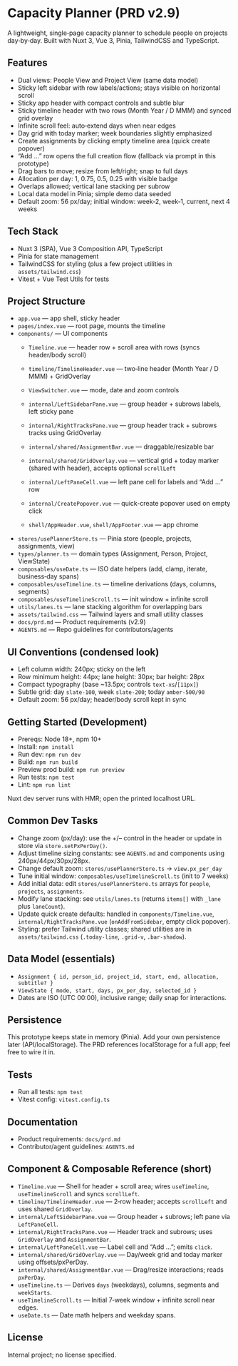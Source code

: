 # Capacity Planner (PRD v2.9)

A lightweight, single‑page capacity planner to schedule people on projects day‑by‑day. Built with Nuxt 3, Vue 3, Pinia, TailwindCSS and TypeScript.

## Features
- Dual views: People View and Project View (same data model)
- Sticky left sidebar with row labels/actions; stays visible on horizontal scroll
- Sticky app header with compact controls and subtle blur
- Sticky timeline header with two rows (Month Year / D MMM) and synced grid overlay
- Infinite scroll feel: auto‑extend days when near edges
- Day grid with today marker; week boundaries slightly emphasized
- Create assignments by clicking empty timeline area (quick create popover)
- “Add …” row opens the full creation flow (fallback via prompt in this prototype)
- Drag bars to move; resize from left/right; snap to full days
- Allocation per day: 1, 0.75, 0.5, 0.25 with visible badge
- Overlaps allowed; vertical lane stacking per subrow
- Local data model in Pinia; simple demo data seeded
- Default zoom: 56 px/day; initial window: week‑2, week‑1, current, next 4 weeks

## Tech Stack
- Nuxt 3 (SPA), Vue 3 Composition API, TypeScript
- Pinia for state management
- TailwindCSS for styling (plus a few project utilities in `assets/tailwind.css`)
- Vitest + Vue Test Utils for tests

## Project Structure
- `app.vue` — app shell, sticky header
- `pages/index.vue` — root page, mounts the timeline
- `components/` — UI components
  - `Timeline.vue` — header row + scroll area with rows (syncs header/body scroll)
  - `timeline/TimelineHeader.vue` — two‑line header (Month Year / D MMM) + GridOverlay
  - `ViewSwitcher.vue` — mode, date and zoom controls
  - `internal/LeftSidebarPane.vue` — group header + subrows labels, left sticky pane
  - `internal/RightTracksPane.vue` — group header track + subrows tracks using GridOverlay
  
  - `internal/shared/AssignmentBar.vue` — draggable/resizable bar
  - `internal/shared/GridOverlay.vue` — vertical grid + today marker (shared with header), accepts optional `scrollLeft`
  - `internal/LeftPaneCell.vue` — left pane cell for labels and “Add …” row
  - `internal/CreatePopover.vue` — quick-create popover used on empty click
  - `shell/AppHeader.vue`, `shell/AppFooter.vue` — app chrome
- `stores/usePlannerStore.ts` — Pinia store (people, projects, assignments, view)
- `types/planner.ts` — domain types (Assignment, Person, Project, ViewState)
- `composables/useDate.ts` — ISO date helpers (add, clamp, iterate, business‑day spans)
- `composables/useTimeline.ts` — timeline derivations (days, columns, segments)
- `composables/useTimelineScroll.ts` — init window + infinite scroll
- `utils/lanes.ts` — lane stacking algorithm for overlapping bars
- `assets/tailwind.css` — Tailwind layers and small utility classes
- `docs/prd.md` — Product requirements (v2.9)
- `AGENTS.md` — Repo guidelines for contributors/agents

## UI Conventions (condensed look)
- Left column width: 240px; sticky on the left
- Row minimum height: 44px; lane height: 30px; bar height: 28px
- Compact typography (base ~13.5px; controls `text-xs`/`[11px]`)
- Subtle grid: day `slate-100`, week `slate-200`; today `amber-500/90`
- Default zoom: 56 px/day; header/body scroll kept in sync

## Getting Started (Development)
- Prereqs: Node 18+, npm 10+
- Install: `npm install`
- Run dev: `npm run dev`
- Build: `npm run build`
- Preview prod build: `npm run preview`
- Run tests: `npm test`
- Lint: `npm run lint`

Nuxt dev server runs with HMR; open the printed localhost URL.

## Common Dev Tasks
- Change zoom (px/day): use the +/– control in the header or update in store via `store.setPxPerDay()`.
- Adjust timeline sizing constants: see `AGENTS.md` and components using 240px/44px/30px/28px.
- Change default zoom: `stores/usePlannerStore.ts` → `view.px_per_day`
- Tune initial window: `composables/useTimelineScroll.ts` (init to 7 weeks)
- Add initial data: edit `stores/usePlannerStore.ts` arrays for `people`, `projects`, `assignments`.
- Modify lane stacking: see `utils/lanes.ts` (returns `items[]` with `_lane` plus `laneCount`).
- Update quick create defaults: handled in `components/Timeline.vue`, `internal/RightTracksPane.vue` (`onAddFromSidebar`, empty click popover).
- Styling: prefer Tailwind utility classes; shared utilities are in `assets/tailwind.css` (`.today-line`, `.grid-v`, `.bar-shadow`).

## Data Model (essentials)
- `Assignment { id, person_id, project_id, start, end, allocation, subtitle? }`
- `ViewState { mode, start, days, px_per_day, selected_id }`
- Dates are ISO (UTC 00:00), inclusive range; daily snap for interactions.

## Persistence
This prototype keeps state in memory (Pinia). Add your own persistence later (API/localStorage). The PRD references localStorage for a full app; feel free to wire it in.

## Tests
- Run all tests: `npm test`
- Vitest config: `vitest.config.ts`

## Documentation
- Product requirements: `docs/prd.md`
- Contributor/agent guidelines: `AGENTS.md`

## Component & Composable Reference (short)
- `Timeline.vue` — Shell for header + scroll area; wires `useTimeline`, `useTimelineScroll` and syncs `scrollLeft`.
- `timeline/TimelineHeader.vue` — 2‑row header; accepts `scrollLeft` and uses shared `GridOverlay`.
- `internal/LeftSidebarPane.vue` — Group header + subrows; left pane via `LeftPaneCell`.
- `internal/RightTracksPane.vue` — Header track and subrows; uses `GridOverlay` and `AssignmentBar`.
- `internal/LeftPaneCell.vue` — Label cell and “Add …”; emits `click`.
- `internal/shared/GridOverlay.vue` — Day/week grid and today marker using offsets/pxPerDay.
- `internal/shared/AssignmentBar.vue` — Drag/resize interactions; reads `pxPerDay`.
- `useTimeline.ts` — Derives `days` (weekdays), columns, segments and `weekStarts`.
- `useTimelineScroll.ts` — Initial 7‑week window + infinite scroll near edges.
- `useDate.ts` — Date math helpers and weekday spans.

## License
Internal project; no license specified.
